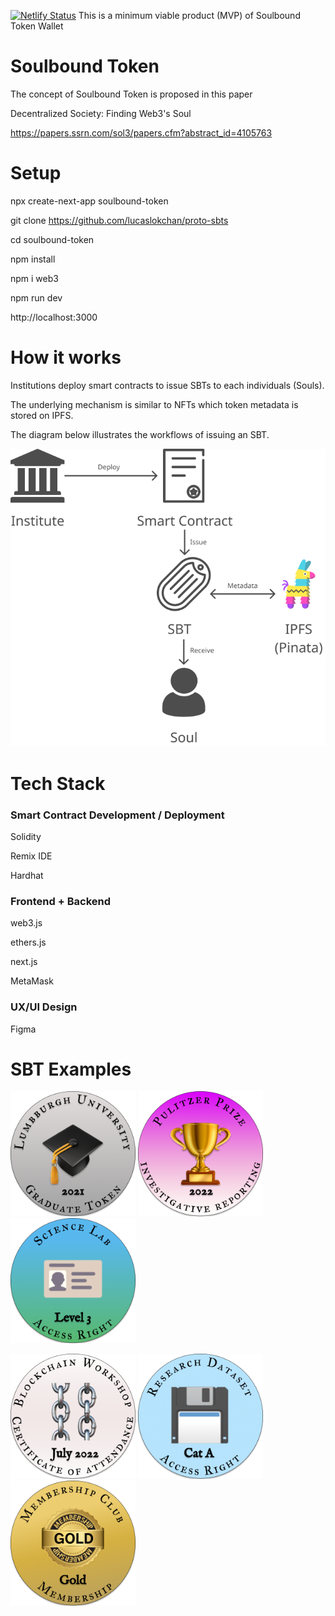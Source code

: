  [![Netlify Status](https://api.netlify.com/api/v1/badges/4a5cd70d-5adc-43ec-8d08-9f1f5992a089/deploy-status)](https://soulbound-token.netlify.app)
This is a minimum viable product (MVP) of Soulbound Token Wallet

# Soulbound Token

The concept of Soulbound Token is proposed in this paper

Decentralized Society: Finding Web3's Soul

https://papers.ssrn.com/sol3/papers.cfm?abstract_id=4105763

# Setup

npx create-next-app soulbound-token

git clone https://github.com/lucaslokchan/proto-sbts

cd soulbound-token

npm install

npm i web3

npm run dev

http://localhost:3000

# How it works

Institutions deploy smart contracts to issue SBTs to each individuals (Souls). 

The underlying mechanism is similar to NFTs which token metadata is stored on IPFS.

The diagram below illustrates the workflows of issuing an SBT. 


![Diagram](image/diagram.png)

# Tech Stack

### Smart Contract Development / Deployment

Solidity

Remix IDE

Hardhat

### Frontend + Backend
web3.js

ethers.js

next.js

MetaMask

### UX/UI Design
Figma

# SBT Examples
<p float="left">
  <img src="sbt_metadata/image/university_degree.png" width="200"/>
  <img src="sbt_metadata/image/award.png" width="200"/>
  <img src="sbt_metadata/image/property_right_access.png" width="200"/>
</p>
<p float="left">
  <img src="sbt_metadata/image/certificate_of_attendance.png" width="200"/>
  <img src="sbt_metadata/image/property_right_data_cooperatives.png" width="200"/>
  <img src="sbt_metadata/image/membership.png" width="200"/>
</p>
